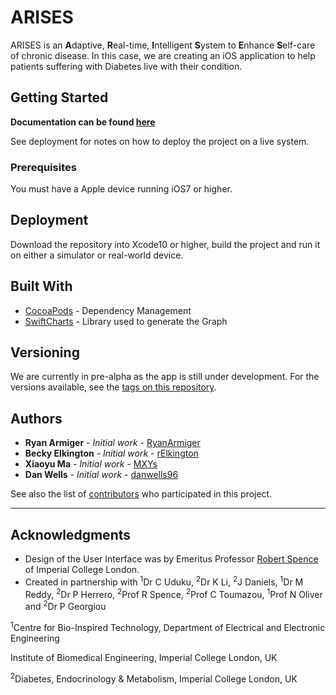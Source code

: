 # ARISES

ARISES is an **A**daptive, **R**eal-time, **I**ntelligent **S**ystem to **E**nhance **S**elf-care of chronic disease. In this case, we are creating an iOS application to help patients suffering with Diabetes live with their condition.

## Getting Started

**Documentation can be found [here](https://danwells96.github.io/ARISES)**

See deployment for notes on how to deploy the project on a live system.

### Prerequisites

You must have a Apple device running iOS7 or higher.

## Deployment

Download the repository into Xcode10 or higher, build the project and run it on either a simulator or real-world device.

## Built With

* [CocoaPods](https://cocoapods.org/) - Dependency Management
* [SwiftCharts](https://github.com/i-schuetz/SwiftCharts) - Library used to generate the Graph

## Versioning

We are currently in pre-alpha as the app is still under development. For the versions available, see the [tags on this repository](https://github.com/danwells96/ARISES/tags). 

## Authors

* **Ryan Armiger** - *Initial work* - [RyanArmiger](https://github.com/RyanArmiger)
* **Becky Elkington** - *Initial work* - [rElkington](https://github.com/rElkington)
* **Xiaoyu Ma** - *Initial work* - [MXYs](https://github.com/MXYs)
* **Dan Wells** - *Initial work* - [danwells96](https://github.com/danwells96)

See also the list of [contributors](https://github.com/danwells96/ARISES/contributors) who participated in this project.

---
## Acknowledgments

* Design of the User Interface was by Emeritus Professor [Robert Spence](https://www.imperial.ac.uk/people/r.spence) of Imperial College London.
* Created in partnership with <sup>1</sup>Dr C Uduku, <sup>2</sup>Dr K Li, <sup>2</sup>J Daniels, <sup>1</sup>Dr M Reddy, <sup>2</sup>Dr P Herrero, <sup>2</sup>Prof R Spence, <sup>2</sup>Prof C Toumazou, <sup>1</sup>Prof N Oliver and <sup>2</sup>Dr P Georgiou

<sup>1</sup>Centre for Bio-Inspired Technology, Department of Electrical and Electronic Engineering

Institute of Biomedical Engineering, Imperial College London, UK

<sup>2</sup>Diabetes, Endocrinology & Metabolism, Imperial College London, UK
